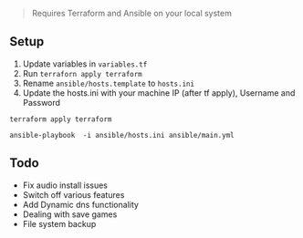 > Requires Terraform and Ansible on your local system

## Setup

1) Update variables in `variables.tf`
2) Run `terraforn apply terraform`
3) Rename `ansible/hosts.template` to `hosts.ini`
4) Update the hosts.ini with your machine IP (after tf apply), Username and Password

```
terraform apply terraform
```

```
ansible-playbook  -i ansible/hosts.ini ansible/main.yml 
```

## Todo

* Fix audio install issues
* Switch off various features 
* Add Dynamic dns functionality
* Dealing with save games
* File system backup
